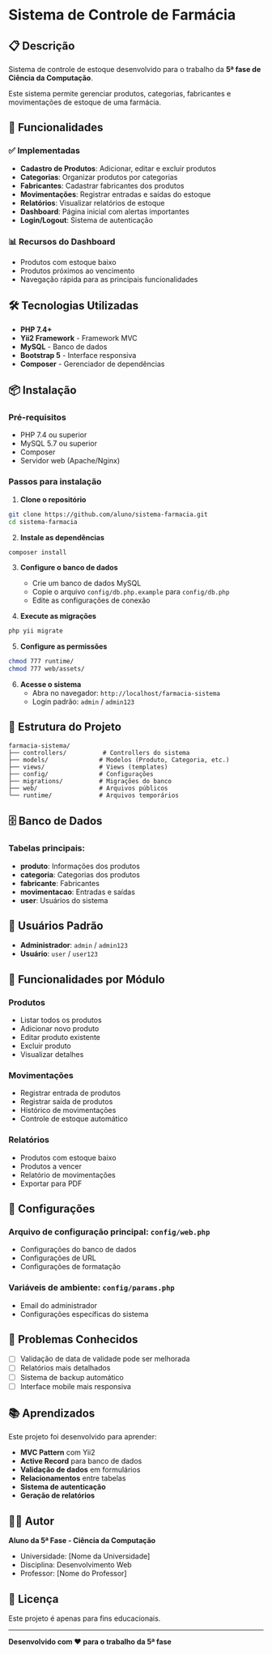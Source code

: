# Sistema de Controle de Farmácia

## 📋 Descrição
Sistema de controle de estoque desenvolvido para o trabalho da **5ª fase de Ciência da Computação**.

Este sistema permite gerenciar produtos, categorias, fabricantes e movimentações de estoque de uma farmácia.

## 🚀 Funcionalidades

### ✅ Implementadas
- **Cadastro de Produtos**: Adicionar, editar e excluir produtos
- **Categorias**: Organizar produtos por categorias
- **Fabricantes**: Cadastrar fabricantes dos produtos
- **Movimentações**: Registrar entradas e saídas do estoque
- **Relatórios**: Visualizar relatórios de estoque
- **Dashboard**: Página inicial com alertas importantes
- **Login/Logout**: Sistema de autenticação

### 📊 Recursos do Dashboard
- Produtos com estoque baixo
- Produtos próximos ao vencimento
- Navegação rápida para as principais funcionalidades

## 🛠️ Tecnologias Utilizadas

- **PHP 7.4+**
- **Yii2 Framework** - Framework MVC
- **MySQL** - Banco de dados
- **Bootstrap 5** - Interface responsiva
- **Composer** - Gerenciador de dependências

## 📦 Instalação

### Pré-requisitos
- PHP 7.4 ou superior
- MySQL 5.7 ou superior
- Composer
- Servidor web (Apache/Nginx)

### Passos para instalação

1. **Clone o repositório**
```bash
git clone https://github.com/aluno/sistema-farmacia.git
cd sistema-farmacia
```

2. **Instale as dependências**
```bash
composer install
```

3. **Configure o banco de dados**
   - Crie um banco de dados MySQL
   - Copie o arquivo `config/db.php.example` para `config/db.php`
   - Edite as configurações de conexão

4. **Execute as migrações**
```bash
php yii migrate
```

5. **Configure as permissões**
```bash
chmod 777 runtime/
chmod 777 web/assets/
```

6. **Acesse o sistema**
   - Abra no navegador: `http://localhost/farmacia-sistema`
   - Login padrão: `admin` / `admin123`

## 📁 Estrutura do Projeto

```
farmacia-sistema/
├── controllers/          # Controllers do sistema
├── models/              # Modelos (Produto, Categoria, etc.)
├── views/               # Views (templates)
├── config/              # Configurações
├── migrations/          # Migrações do banco
├── web/                 # Arquivos públicos
└── runtime/             # Arquivos temporários
```

## 🗄️ Banco de Dados

### Tabelas principais:
- **produto**: Informações dos produtos
- **categoria**: Categorias dos produtos
- **fabricante**: Fabricantes
- **movimentacao**: Entradas e saídas
- **user**: Usuários do sistema

## 👤 Usuários Padrão

- **Administrador**: `admin` / `admin123`
- **Usuário**: `user` / `user123`

## 📝 Funcionalidades por Módulo

### Produtos
- Listar todos os produtos
- Adicionar novo produto
- Editar produto existente
- Excluir produto
- Visualizar detalhes

### Movimentações
- Registrar entrada de produtos
- Registrar saída de produtos
- Histórico de movimentações
- Controle de estoque automático

### Relatórios
- Produtos com estoque baixo
- Produtos a vencer
- Relatório de movimentações
- Exportar para PDF

## 🔧 Configurações

### Arquivo de configuração principal: `config/web.php`
- Configurações do banco de dados
- Configurações de URL
- Configurações de formatação

### Variáveis de ambiente: `config/params.php`
- Email do administrador
- Configurações específicas do sistema

## 🐛 Problemas Conhecidos

- [ ] Validação de data de validade pode ser melhorada
- [ ] Relatórios mais detalhados
- [ ] Sistema de backup automático
- [ ] Interface mobile mais responsiva

## 📚 Aprendizados

Este projeto foi desenvolvido para aprender:
- **MVC Pattern** com Yii2
- **Active Record** para banco de dados
- **Validação de dados** em formulários
- **Relacionamentos** entre tabelas
- **Sistema de autenticação**
- **Geração de relatórios**

## 👨‍💻 Autor

**Aluno da 5ª Fase - Ciência da Computação**
- Universidade: [Nome da Universidade]
- Disciplina: Desenvolvimento Web
- Professor: [Nome do Professor]

## 📄 Licença

Este projeto é apenas para fins educacionais.

---

**Desenvolvido com ❤️ para o trabalho da 5ª fase** 